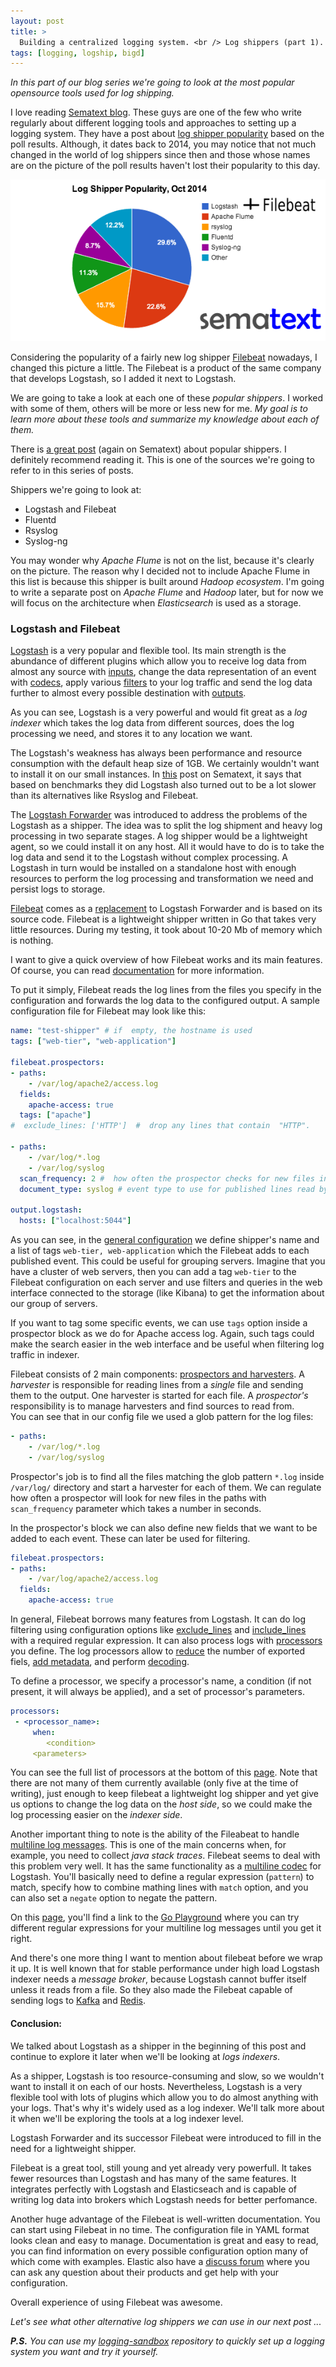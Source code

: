 ```yaml
---
layout: post
title: >
  Building a centralized logging system. <br /> Log shippers (part 1).
tags: [logging, logship, bigd]
---
```

_In this part of our blog series we're going to look at the most popular opensource tools used for log shipping._

I love reading [Sematext blog](https://sematext.com/blog/). These guys are one of the few who write regularly about different logging tools and approaches to setting up a logging system. They have a post about [log shipper popularity](https://sematext.com/blog/2014/10/06/top-5-most-popular-log-shippers/) based on the poll results. Although,  it dates back to 2014, you may notice that not much changed in the world of log shippers since then and those whose names are on the picture of the poll results haven't lost their popularity to this day.


![800x400](/public/img/logging/shippers-popularity.png)  
<!--break-->
Considering the popularity of a fairly new log shipper [Filebeat](https://www.elastic.co/products/beats/filebeat) nowadays, I changed this picture a little. The Filebeat is a product of the same company that develops Logstash, so I added it next to Logstash.

We are going to take a look at each one of these _popular shippers_. I worked with some of them, others will be more or less new for me. _My goal is to learn more about these tools and summarize my knowledge about each of them._

There is [a great post](https://sematext.com/blog/2016/09/13/logstash-alternatives/) (again on Sematext) about popular shippers. I definitely recommend reading it. This is one of the sources we're going to refer to in this series of posts.  

Shippers we're going to look at:

* Logstash and Filebeat
* Fluentd
* Rsyslog
* Syslog-ng

You may wonder why _Apache Flume_ is not on the list, because it's clearly on the picture. The reason why I decided not to include Apache Flume in this list is because this shipper is built around _Hadoop ecosystem_. I'm going to write a separate post on _Apache Flume_ and _Hadoop_ later, but for now we will focus on the architecture when _Elasticsearch_ is used as a storage.

### Logstash and Filebeat

[Logstash](https://www.elastic.co/products/logstash) is a very popular and flexible tool. Its main strength is the abundance of different plugins which allow you to receive log data from almost any source with [inputs](https://www.elastic.co/guide/en/logstash/current/input-plugins.html), change the data representation of an event with [codecs](https://www.elastic.co/guide/en/logstash/current/output-plugins.html), apply various [filters](https://www.elastic.co/guide/en/logstash/master/filter-plugins.html) to your log traffic and send the log data further to almost every possible destination with [outputs](https://www.elastic.co/guide/en/logstash/current/output-plugins.html).

As you can see, Logstash is a very powerful and would fit great as a _log indexer_ which takes the log data from different sources, does the log processing we need, and stores it to any location we want.

The Logstash's weakness has always been performance and resource consumption with the default heap size of 1GB. We certainly wouldn't want to install it on our small instances. In [this](https://sematext.com/blog/2016/09/13/logstash-alternatives/) post on Sematext, it says that based on benchmarks they did Logstash also turned out to be a lot slower than its alternatives like Rsyslog and Filebeat.

The [Logstash Forwarder](https://github.com/elastic/logstash-forwarder) was introduced to address the problems of the Logstash as a shipper. The idea was to split the log shipment and heavy log processing in two separate stages. A log shipper would be a lightweight agent, so we could install it on any host. All it would have to do is to take the log data and send it to the Logstash without complex processing. A Logstash in turn would be installed on a standalone host with enough resources to perform the log processing and transformation we need and persist logs to storage.

[Filebeat](https://www.elastic.co/products/beats/filebeat) comes as a [replacement](https://www.elastic.co/guide/en/beats/filebeat/current/migrating-from-logstash-forwarder.html) to Logstash Forwarder and is based on its source code. Filebeat is a lightweight shipper written in Go that takes very little resources. During my testing, it took about 10-20 Mb of memory which is nothing.

I want to give a quick overview of how Filebeat works and its main features. Of course, you can read [documentation](https://www.elastic.co/guide/en/beats/filebeat/current/filebeat-overview.html) for more information.

To put it simply, Filebeat reads the log lines from the files you specify in the configuration and forwards the log data to the configured output. A sample configuration file for Filebeat may look like this:

~~~yml
name: "test-shipper" # if  empty, the hostname is used
tags: ["web-tier", "web-application"]

filebeat.prospectors:
- paths:
    - /var/log/apache2/access.log
  fields:
    apache-access: true
  tags: ["apache"]
#  exclude_lines: ['HTTP']  #  drop any lines that contain  "HTTP".

- paths:
    - /var/log/*.log
    - /var/log/syslog
  scan_frequency: 2 #  how often the prospector checks for new files in the specified paths
  document_type: syslog # event type to use for published lines read by harvesters.

output.logstash:
  hosts: ["localhost:5044"]
~~~

As you can see, in the [general configuration](https://www.elastic.co/guide/en/beats/filebeat/current/configuration-general.html) we define shipper's name and a list of tags ```web-tier, web-application``` which the Filebeat adds to each published event. This could be useful for grouping servers. Imagine that you have a cluster of web servers, then you can add a tag ```web-tier``` to the Filebeat configuration on each server and use filters and queries in the web interface connected to the storage (like Kibana) to get the information about our group of servers.

If you want to tag some specific events, we can use ```tags``` option inside a prospector block as we do for Apache access log. Again, such tags could make the search easier in the web interface and be useful when filtering log traffic in indexer.

Filebeat consists of 2 main components: [prospectors and harvesters](https://www.elastic.co/guide/en/beats/filebeat/current/how-filebeat-works.html). A _harvester_ is responsible for reading lines from a _single_ file and sending them to the output. One harvester is started for each file. A _prospector's_ responsibility is to manage harvesters and find sources to read from.  
You can see that in our config file we used a glob pattern for the log files:
~~~yml
- paths:
    - /var/log/*.log
    - /var/log/syslog
~~~
Prospector's job is to find all the files matching the glob pattern ```*.log``` inside ```/var/log/``` directory and start a harvester for each of them.
We can regulate how often a prospector will look for new files in the paths with ```scan_frequency``` parameter which takes a number in seconds.

In the prospector's block we can also define new fields that we want to be added to each event. These can later be used for filtering.
~~~yml
filebeat.prospectors:
- paths:
    - /var/log/apache2/access.log
  fields:
    apache-access: true
~~~
In general, Filebeat borrows many features from Logstash. It can do log filtering using configuration options like [exclude_lines](https://www.elastic.co/guide/en/beats/filebeat/current/configuration-filebeat-options.html) and [include_lines](https://www.elastic.co/guide/en/beats/filebeat/current/configuration-filebeat-options.html) with a required regular expression. It can also process logs with [processors](https://www.elastic.co/guide/en/beats/filebeat/5.2/configuration-processors.html) you define. The log processors allow to [reduce](https://www.elastic.co/guide/en/beats/filebeat/5.2/drop-fields.html) the number of exported fiels, [add metadata](https://www.elastic.co/guide/en/beats/filebeat/5.2/add-cloud-metadata.html), and perform [decoding](https://www.elastic.co/guide/en/beats/filebeat/5.2/drop-fields.html).

To define a processor, we specify a processor's name, a condition (if not present, it will always be applied), and a set of processor's parameters.
~~~yml
processors:
 - <processor_name>:
     when:
        <condition>
     <parameters>
~~~
You can see the full list of processors at the bottom of this [page](https://www.elastic.co/guide/en/beats/filebeat/5.2/configuration-processors.html). Note that there are not many of them currently available (only five at the time of writing), just enough to keep filebeat a lightweight log shipper and yet give us options to change the log data on the _host side_, so we could make the log processing easier on the _indexer side_.

Another important thing to note is the ability of the Fileabeat to handle [multiline log messages](https://www.elastic.co/guide/en/beats/filebeat/current/multiline-examples.html). This is one of the main concerns when, for example, you need to collect _java stack traces_. Filebeat seems to deal with this problem very well. It has the same functionality as a [multiline codec](https://www.elastic.co/guide/en/logstash/current/plugins-codecs-multiline.html) for Logstash. You'll basically need to define a regular expression (```pattern```) to match, specify how to combine mathing lines with ```match``` option, and you can also set a ```negate``` option to negate the pattern.

On this [page](https://www.elastic.co/guide/en/beats/filebeat/current/multiline-examples.html#_line_continuations), you'll find a link to the [Go Playground](https://play.golang.org/p/uAd5XHxscu) where you can try different regular expressions for your multiline log messages until you get it right.

And there's one more thing I want to mention about filebeat before we wrap it up. It is well known that for stable performance under high load Logstash indexer needs a _message broker_, because Logstash cannot buffer itself unless it reads from a file. So they also made the Filebeat capable of sending logs to [Kafka](https://www.elastic.co/guide/en/beats/filebeat/current/kafka-output.html) and [Redis](https://www.elastic.co/guide/en/beats/filebeat/current/redis-output.html).

#### Conclusion:
We talked about Logstash as a shipper in the beginning of this post and continue to explore it later when we'll be looking at _logs indexers_.

As a shipper, Logstash is too resource-consuming and slow, so we wouldn't want to install it on each of our hosts. Nevertheless, Logstash is a very flexible tool with lots of plugins which allow you to do almost anything with your logs. That's why it's widely used as a log indexer. We'll talk more about it when we'll be exploring the tools at a log indexer level.

Logstash Forwarder and its successor Filebeat were introduced to fill in the need for a lightweight shipper.

Filebeat is a great tool, still young and yet already very powerfull. It takes fewer resources than Logstash and has many of the same features. It integrates perfectly with Logstash and Elasticseach and is capable of writing log data into brokers which Logstash needs for better perfomance.

Another huge advantage of the Filebeat is well-written documentation. You can start using Filebeat in no time. The configuration file in YAML format looks clean and easy to manage. Documentation is great and easy to read, you can find information on every possible configuration option many of which come with examples. Elastic also have a [discuss forum](https://discuss.elastic.co/) where you can ask any question about their products and get help with your configuration.

Overall experience of using Filebeat was awesome.

_Let's see what other alternative log shippers we can use in our next post ..._

_**P.S.** You can use my [logging-sandbox](https://github.com/Artemmkin/logging-sandbox) repository to quickly set up a logging system you want and try it yourself._
